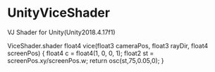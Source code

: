 # UnityViceShader
VJ Shader for Unity(Unity2018.4.17f1)

ViceShader.shader
float4 vice(float3 cameraPos, float3 rayDir, float4 screenPos)
{
  float4 c = float4(1, 0, 0, 1);
  float2 st = screenPos.xy/screenPos.w;
  return osc(st,75,0.05,0);
}
